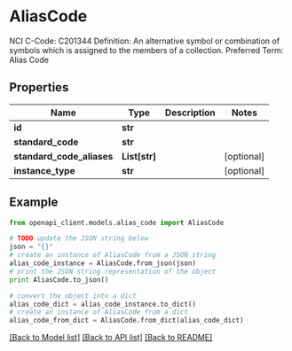 # AliasCode

NCI C-Code: C201344 Definition: An alternative symbol or combination of symbols which is assigned to the members of a collection. Preferred Term: Alias Code

## Properties
Name | Type | Description | Notes
------------ | ------------- | ------------- | -------------
**id** | **str** |  | 
**standard_code** | **str** |  | 
**standard_code_aliases** | **List[str]** |  | [optional] 
**instance_type** | **str** |  | [optional] 

## Example

```python
from openapi_client.models.alias_code import AliasCode

# TODO update the JSON string below
json = "{}"
# create an instance of AliasCode from a JSON string
alias_code_instance = AliasCode.from_json(json)
# print the JSON string representation of the object
print AliasCode.to_json()

# convert the object into a dict
alias_code_dict = alias_code_instance.to_dict()
# create an instance of AliasCode from a dict
alias_code_from_dict = AliasCode.from_dict(alias_code_dict)
```
[[Back to Model list]](../README.md#documentation-for-models) [[Back to API list]](../README.md#documentation-for-api-endpoints) [[Back to README]](../README.md)


